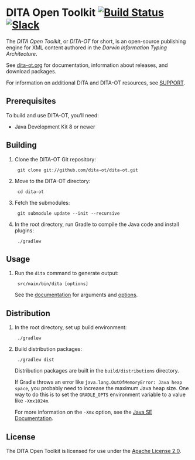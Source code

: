 # DITA Open Toolkit [![Build Status][1]](http://travis-ci.org/dita-ot/dita-ot) [![Slack][7]](http://slack.dita-ot.org/)

The _DITA Open Toolkit_, or _DITA-OT_ for short, is an open-source publishing engine for XML content authored in the _Darwin Information Typing Architecture_. 

See [dita-ot.org][2] for documentation, information about releases, and download packages. 

For information on additional DITA and DITA-OT resources, see [SUPPORT][8]. 

## Prerequisites

To build and use DITA-OT, you’ll need:

* Java Development Kit 8 or newer

## Building

1. Clone the DITA-OT Git repository:

        git clone git://github.com/dita-ot/dita-ot.git

2. Move to the DITA-OT directory:

        cd dita-ot

3. Fetch the submodules:

        git submodule update --init --recursive

4. In the root directory, run Gradle to compile the Java code and install plugins:

        ./gradlew

## Usage

1. Run the `dita` command to generate output:

        src/main/bin/dita [options]

    See the [documentation][3] for arguments and [options][4].

## Distribution

1. In the root directory, set up build environment:

        ./gradlew

2. Build distribution packages:

        ./gradlew dist

    Distribution packages are built in the `build/distributions` directory.

    If Gradle throws an error like `java.lang.OutOfMemoryError: Java heap space`, you probably need to increase the maximum Java heap size. One way to do this is to set the `GRADLE_OPTS` environment variable to a value like `-Xmx1024m`.

    For more information on the `-Xmx` option, see the [Java SE Documentation][5].

## License

The DITA Open Toolkit is licensed for use under the [Apache License 2.0][6].

[1]: https://travis-ci.org/dita-ot/dita-ot.svg?branch=develop
[2]: http://www.dita-ot.org/
[3]: http://www.dita-ot.org/dev/
[4]: http://www.dita-ot.org/dev/user-guide/build-using-dita-command.html
[5]: http://docs.oracle.com/javase/8/docs/technotes/tools/windows/java.html#BABHDABI
[6]: http://www.apache.org/licenses/LICENSE-2.0
[7]: http://slack.dita-ot.org/badge.svg
[8]: https://github.com/dita-ot/dita-ot/blob/develop/.github/SUPPORT.md
